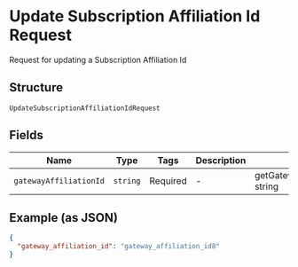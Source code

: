 
# Update Subscription Affiliation Id Request

Request for updating a Subscription Affiliation Id

## Structure

`UpdateSubscriptionAffiliationIdRequest`

## Fields

| Name | Type | Tags | Description | Getter | Setter |
|  --- | --- | --- | --- | --- | --- |
| `gatewayAffiliationId` | `string` | Required | - | getGatewayAffiliationId(): string | setGatewayAffiliationId(string gatewayAffiliationId): void |

## Example (as JSON)

```json
{
  "gateway_affiliation_id": "gateway_affiliation_id8"
}
```


